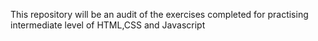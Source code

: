 This repository will be an audit of the exercises completed for practising intermediate level of HTML,CSS and Javascript
